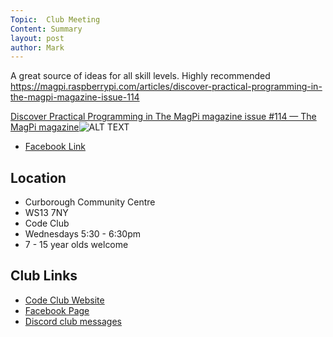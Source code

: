 ```yaml
---
Topic:  Club Meeting
Content: Summary
layout: post
author: Mark
---
```

A great source of ideas for all skill levels.  Highly recommended https://magpi.raspberrypi.com/articles/discover-practical-programming-in-the-magpi-magazine-issue-114

[Discover Practical Programming in The MagPi magazine issue #114 — The MagPi magazine](https://l.facebook.com/l.php?u=https%3A%2F%2Fmagpi.raspberrypi.com%2Farticles%2Fdiscover-practical-programming-in-the-magpi-magazine-issue-114&h=AT2O8KaZe5u1hlKwVyN4H8bCAaTj1HoGFvhFat90dRVQDtUfNTDbN2R3yNaH7Z_0QFkgPwSKXR6CuTwkNDveFgRUl7AQYKVkkoRHHb2jqN7f5QXhsMOmhwH0tQeB-dyW&s=1)![ALT TEXT](https://external.fbhx6-1.fna.fbcdn.net/emg1/v/t13/7658439881717117096?url=https%3A%2F%2Fimages.ctfassets.net%2F2lpsze4g694w%2F53roSEAbDZ23jLukjs7zjm%2Ff20ac9e9a16a497f80ac299120e179ba%2F001_MagPi114_COVER-MOCKUP.jpg%3Fw%3D800&fb_obo=1&utld=ctfassets.net&stp=c0.5000x0.5000f_dst-emg0_p720x720_q75&ccb=13-1&oh=06_AbFDgOP2GyqWWBTuTWWsQzH3_-ADP8UZdvAyHlfw9-u8Ig&oe=65282D36&_nc_sid=e609ca)

* [Facebook Link](https://www.facebook.com/1481985248595237/posts/4560747080719023/)

## Location

* Curborough Community Centre
* WS13 7NY
* Code Club
* Wednesdays 5:30 - 6:30pm
* 7 - 15 year olds welcome

## Club Links

* [Code Club Website](https://lichfield-code-club.github.io/)
* [Facebook Page](https://www.facebook.com/LichfieldCoders)
* [Discord club messages](https://discord.gg/szz6xGK)
